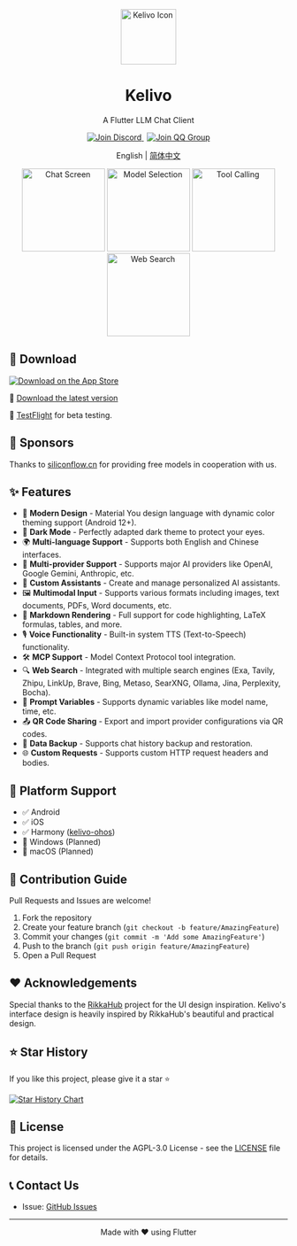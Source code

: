 <div align="center">
  <img src="assets/app_icon.png" alt="Kelivo Icon" width="100" />
  <h1>Kelivo</h1>

A Flutter LLM Chat Client

  <a href="https://discord.gg/Tb8DyvvV5T" target="_blank">
    <img src="https://img.shields.io/badge/Join%20our%20Discord-5865F2?style=for-the-badge&logo=discord&logoColor=white" alt="Join Discord"/>
  </a>
  <a href="https://qm.qq.com/q/OQaXetKssC" target="_blank" style="margin-left: 6px;">
    <img src="https://img.shields.io/badge/Join%20QQ%20Group-%2312B7F5?style=for-the-badge&logo=tencentqq&logoColor=white" alt="Join QQ Group"/>
  </a>


English | [简体中文](README_ZH_CN.md)
</div>

<div align="center">
  <img src="docx/screenshot_1.png" alt="Chat Screen" width="150" />
  <img src="docx/screenshot_2.png" alt="Model Selection" width="150" />
  <img src="docx/screenshot_3.png" alt="Tool Calling" width="150" />
  <img src="docx/screenshot_4.png" alt="Web Search" width="150" />
</div>

## 🚀 Download

[![Download on the App Store](https://developer.apple.com/assets/elements/badges/download-on-the-app-store.svg)](https://apps.apple.com/us/app/kelivo/id6752122930)

🔗 [Download the latest version](https://github.com/Chevey339/kelivo/releases/latest)

🔗 [TestFlight](https://testflight.apple.com/join/PZZyRMyY) for beta testing.

## 💖 Sponsors

Thanks to [siliconflow.cn](https://siliconflow.cn) for providing free models in cooperation with us.

## ✨ Features

- 🎨 **Modern Design** - Material You design language with dynamic color theming support (Android 12+).
- 🌙 **Dark Mode** - Perfectly adapted dark theme to protect your eyes.
- 🌍 **Multi-language Support** - Supports both English and Chinese interfaces.
- 🔄 **Multi-provider Support** - Supports major AI providers like OpenAI, Google Gemini, Anthropic, etc.
- 🤖 **Custom Assistants** - Create and manage personalized AI assistants.
- 🖼️ **Multimodal Input** - Supports various formats including images, text documents, PDFs, Word documents, etc.
- 📝 **Markdown Rendering** - Full support for code highlighting, LaTeX formulas, tables, and more.
- 🎙️ **Voice Functionality** - Built-in system TTS (Text-to-Speech) functionality.
- 🛠️ **MCP Support** - Model Context Protocol tool integration.
- 🔍 **Web Search** - Integrated with multiple search engines (Exa, Tavily, Zhipu, LinkUp, Brave, Bing, Metaso, SearXNG, Ollama, Jina, Perplexity, Bocha).
- 🧩 **Prompt Variables** - Supports dynamic variables like model name, time, etc.
- 📤 **QR Code Sharing** - Export and import provider configurations via QR codes.
- 💾 **Data Backup** - Supports chat history backup and restoration.
- 🌐 **Custom Requests** - Supports custom HTTP request headers and bodies.

## 📱 Platform Support

- ✅ Android
- ✅ iOS
- ✅ Harmony ([kelivo-ohos](https://github.com/Chevey339/kelivo-ohos))
- 🚧 Windows (Planned)
- 🚧 macOS (Planned)

## 🤝 Contribution Guide

Pull Requests and Issues are welcome!

1. Fork the repository
2. Create your feature branch (`git checkout -b feature/AmazingFeature`)
3. Commit your changes (`git commit -m 'Add some AmazingFeature'`)
4. Push to the branch (`git push origin feature/AmazingFeature`)
5. Open a Pull Request

## ❤️ Acknowledgements

Special thanks to the [RikkaHub](https://github.com/re-ovo/rikkahub) project for the UI design inspiration. Kelivo's interface design is heavily inspired by RikkaHub's beautiful and practical design.

## ⭐ Star History

If you like this project, please give it a star ⭐

[![Star History Chart](https://api.star-history.com/svg?repos=Chevey339/kelivo&type=Date)](https://star-history.com/#Chevey339/kelivo&Date)

## 📄 License

This project is licensed under the AGPL-3.0 License - see the [LICENSE](LICENSE) file for details.

## 📞 Contact Us

- Issue: [GitHub Issues](https://github.com/Chevey339/kelivo/issues)

---

<div align="center">
Made with ❤️ using Flutter
</div>
